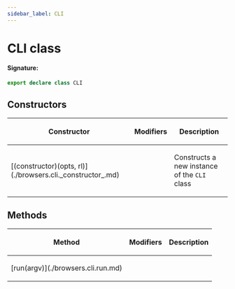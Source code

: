 ```yaml
---
sidebar_label: CLI
---
```


# CLI class

#### Signature:

```typescript
export declare class CLI
```

## Constructors

<table><thead><tr><th>

Constructor

</th><th>

Modifiers

</th><th>

Description

</th></tr></thead>
<tbody><tr><td>

<p id="_constructor_">[(constructor)(opts, rl)](./browsers.cli._constructor_.md)</p>

</td><td>

</td><td>

Constructs a new instance of the `CLI` class

</td></tr>
</tbody></table>

## Methods

<table><thead><tr><th>

Method

</th><th>

Modifiers

</th><th>

Description

</th></tr></thead>
<tbody><tr><td>

<p id="run">[run(argv)](./browsers.cli.run.md)</p>

</td><td>

</td><td>

</td></tr>
</tbody></table>
